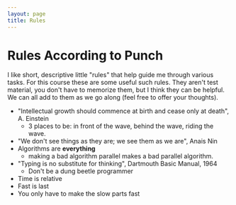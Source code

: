 ```yaml
---
layout: page
title: Rules
---
```

# Rules According to Punch
I like short, descriptive little "rules" that help guide me through
various tasks. For this course these are some useful such rules. They
aren't test material, you don't have to memorize them, but I think
they can be helpful. We can all add to them as we go along (feel free
to offer your thoughts).

- "Intellectual growth should commence at birth and cease only at
  death", A. Einstein
  - 3 places to be: in front of the wave, behind the wave, riding the wave.
- "We don't see things as they are; we see them as we are", Anais Nin
- Algorithms are **everything**
  - making a bad algorithm parallel makes a bad parallel algorithm.
- "Typing is no substitute for thinking", Dartmouth Basic Manual, 1964
  - Don't be a dung beetle programmer
- Time is relative
- Fast is last
- You only have to make the slow parts fast
  
